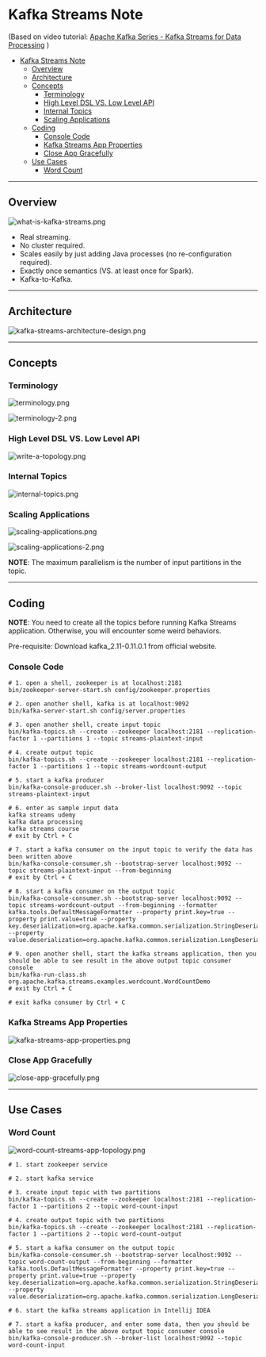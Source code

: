 # Kafka Streams Note

(Based on video tutorial: [Apache Kafka Series - Kafka Streams for Data Processing](https://learning.oreilly.com/videos/apache-kafka-series/9781789343496/) )

- [Kafka Streams Note](#kafka-streams-note)
  - [Overview](#overview)
  - [Architecture](#architecture)
  - [Concepts](#concepts)
    - [Terminology](#terminology)
    - [High Level DSL VS. Low Level API](#high-level-dsl-vs-low-level-api)
    - [Internal Topics](#internal-topics)
    - [Scaling Applications](#scaling-applications)
  - [Coding](#coding)
    - [Console Code](#console-code)
    - [Kafka Streams App Properties](#kafka-streams-app-properties)
    - [Close App Gracefully](#close-app-gracefully)
  - [Use Cases](#use-cases)
    - [Word Count](#word-count)

---

## Overview

![what-is-kafka-streams.png](img/what-is-kafka-streams.png)

- Real streaming. 
- No cluster required. 
- Scales easily by just adding Java processes (no re-configuration required).
- Exactly once semantics (VS. at least once for Spark).
- Kafka-to-Kafka.

---

## Architecture

![kafka-streams-architecture-design.png](img/kafka-streams-architecture-design.png)

---

## Concepts

### Terminology

![terminology.png](img/terminology.png)

![terminology-2.png](img/terminology-2.png)

### High Level DSL VS. Low Level API

![write-a-topology.png](img/write-a-topology.png)

### Internal Topics

![internal-topics.png](img/internal-topics.png)

### Scaling Applications 

![scaling-applications.png](img/scaling-applications.png)

![scaling-applications-2.png](img/scaling-applications-2.png)

**NOTE**: The maximum parallelism is the number of input partitions in the topic.

---

## Coding

**NOTE**: You need to create all the topics before running Kafka Streams application. Otherwise, you will encounter some weird behaviors.

Pre-requisite: Download kafka_2.11-0.11.0.1 from official website. 

### Console Code

```shell
# 1. open a shell, zookeeper is at localhost:2181
bin/zookeeper-server-start.sh config/zookeeper.properties

# 2. open another shell, kafka is at localhost:9092
bin/kafka-server-start.sh config/server.properties

# 3. open another shell, create input topic 
bin/kafka-topics.sh --create --zookeeper localhost:2181 --replication-factor 1 --partitions 1 --topic streams-plaintext-input 

# 4. create output topic 
bin/kafka-topics.sh --create --zookeeper localhost:2181 --replication-factor 1 --partitions 1 --topic streams-wordcount-output 

# 5. start a kafka producer
bin/kafka-console-producer.sh --broker-list localhost:9092 --topic streams-plaintext-input 

# 6. enter as sample input data
kafka streams udemy
kafka data processing
kafka streams course
# exit by Ctrl + C

# 7. start a kafka consumer on the input topic to verify the data has been written above
bin/kafka-console-consumer.sh --bootstrap-server localhost:9092 --topic streams-plaintext-input --from-beginning
# exit by Ctrl + C

# 8. start a kafka consumer on the output topic
bin/kafka-console-consumer.sh --bootstrap-server localhost:9092 --topic streams-wordcount-output --from-beginning --formatter kafka.tools.DefaultMessageFormatter --property print.key=true --property print.value=true --property key.deserialization=org.apache.kafka.common.serialization.StringDeserializer --property value.deserialization=org.apache.kafka.common.serialization.LongDeserializer

# 9. open another shell, start the kafka streams application, then you should be able to see result in the above output topic consumer console
bin/kafka-run-class.sh org.apache.kafka.streams.examples.wordcount.WordCountDemo
# exit by Ctrl + C

# exit kafka consumer by Ctrl + C
```

### Kafka Streams App Properties 

![kafka-streams-app-properties.png](img/kafka-streams-app-properties.png)

### Close App Gracefully

![close-app-gracefully.png](img/close-app-gracefully.png)

---

## Use Cases

### Word Count

![word-count-streams-app-topology.png](img/word-count-streams-app-topology.png)

```shell
# 1. start zookeeper service

# 2. start kafka service

# 3. create input topic with two partitions
bin/kafka-topics.sh --create --zookeeper localhost:2181 --replication-factor 1 --partitions 2 --topic word-count-input

# 4. create output topic with two partitions
bin/kafka-topics.sh --create --zookeeper localhost:2181 --replication-factor 1 --partitions 2 --topic word-count-output

# 5. start a kafka consumer on the output topic
bin/kafka-console-consumer.sh --bootstrap-server localhost:9092 --topic word-count-output --from-beginning --formatter kafka.tools.DefaultMessageFormatter --property print.key=true --property print.value=true --property key.deserialization=org.apache.kafka.common.serialization.StringDeserializer --property value.deserialization=org.apache.kafka.common.serialization.LongDeserializer

# 6. start the kafka streams application in Intellij IDEA

# 7. start a kafka producer, and enter some data, then you should be able to see result in the above output topic consumer console
bin/kafka-console-producer.sh --broker-list localhost:9092 --topic word-count-input
```
